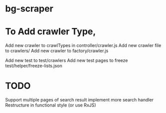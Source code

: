 # bg-scraper

# To Add crawler Type,
Add new crawler to crawlTypes in controller/crawler.js
Add new crawler file to crawlers/
Add new crawler to factory/crawler.js

Add new test to test/crawlers
Add new test pages to freeze test/helper/freeze-lists.json

# TODO
Support multiple pages of search result
implement more search handler
Restructure in functional style (or use RxJS)
